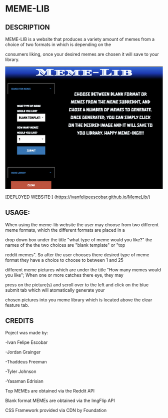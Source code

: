 # MEME-LIB

## DESCRIPTION

 MEME-LIB is a website that produces a variety amount of memes from a choice of two formats in which is depending on the 
 
consumers liking, once your desired memes are chosen it will save to your library.

![SCREEN SHOT](./assets/Screen%20Shot%202022-12-12%20at%2010.05.42%20AM.png)

[DEPLOYED WEBSITE:] (https://ivanfelipeescobar.github.io/MemeLib/)



## USAGE: 

When using the meme-lib website the user may choose from two different meme formats, which the different formats are placed in a 

drop down box under the title "what type of meme would you like?" the names of the the two choices are "blank template" or "top

reddit memes". So after the user chooses there desired type of meme format they have a choice to choose to between 1 and 25 

different meme pictures which are under the title "How many memes would you like"; When one or more catches there eye, they may 

press on the picture(s) and scroll over to the left and click on the blue submit tab which will atomatically generate your

 chosen pictures into you meme library which is located above the clear feature tab.

 ## CREDITS

 Poject was made by:

 -Ivan Felipe Escobar

 -Jordan Grainger 

 -Thaddeus Freeman

 -Tyler Johnson

 -Yasaman Edrisian

 Top MEMEs are obtained via the Reddit API

 Blank format MEMEs are obtained via the ImgFlip API

 CSS Framework provided via CDN by Foundation

 

